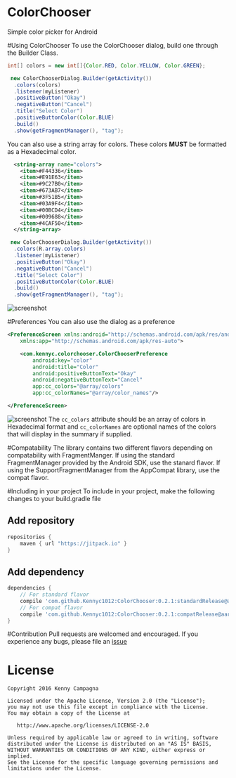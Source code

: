 # ColorChooser
Simple color picker for Android


#Using ColorChooser
To use the ColorChooser dialog, build one through the Builder Class.
```java
int[] colors = new int[]{Color.RED, Color.YELLOW, Color.GREEN};

 new ColorChooserDialog.Builder(getActivity())
  .colors(colors)
  .listener(myListener)
  .positiveButton("Okay")
  .negativeButton("Cancel")
  .title("Select Color")
  .positiveButtonColor(Color.BLUE)
  .build()
  .show(getFragmentManager(), "tag");
```

You can also use a string array for colors. These colors <b>MUST</b> be formatted as a Hexadecimal color.
```xml
  <string-array name="colors">
    <item>#F44336</item>
    <item>#E91E63</item>
    <item>#9C27B0</item>
    <item>#673AB7</item>
    <item>#3F51B5</item>
    <item>#03A9F4</item>
    <item>#00BCD4</item>
    <item>#009688</item>
    <item>#4CAF50</item>
  </string-array>
```
```java
 new ColorChooserDialog.Builder(getActivity())
  .colors(R.array.colors)
  .listener(myListener)
  .positiveButton("Okay")
  .negativeButton("Cancel")
  .title("Select Color")
  .positiveButtonColor(Color.BLUE)
  .build()
  .show(getFragmentManager(), "tag");
```
![screenshot](https://github.com/Kennyc1012/ColorChooser/blob/master/screen_shots/ss1.png)

#Preferences
You can also use the dialog as a preference
```xml
<PreferenceScreen xmlns:android="http://schemas.android.com/apk/res/android"
    xmlns:app="http://schemas.android.com/apk/res-auto">

    <com.kennyc.colorchooser.ColorChooserPreference
        android:key="color"
        android:title="Color"
        android:positiveButtonText="Okay"
        android:negativeButtonText="Cancel"
        app:cc_colors="@array/colors"
        app:cc_colorNames="@array/color_names"/>

</PreferenceScreen>
```
![screenshot](https://github.com/Kennyc1012/ColorChooser/blob/master/screen_shots/ss2.png)
The ```cc_colors``` attribute should be an array of colors in Hexadecimal format and ```cc_colorNames``` are optional names of the colors
that will display in the summary if supplied.


#Compatability
The library contains two different flavors depending on compatability with FragmentManger. If using the standard FragmentManager provided by the
Android SDK, use the stanard flavor. If using the SupportFragmentManager from the AppCompat library, use the compat flavor. 

#Including in your project
To include in your project, make the following changes to your build.gradle file

## Add repository 
```groovy
repositories {
    maven { url "https://jitpack.io" }
}
```
## Add dependency
```groovy
dependencies {
    // For standard flavor
    compile 'com.github.Kennyc1012:ColorChooser:0.2.1:standardRelease@aar'
    // For compat flavor
    compile 'com.github.Kennyc1012:ColorChooser:0.2.1:compatRelease@aar'
}
```

#Contribution
Pull requests are welcomed and encouraged. If you experience any bugs, please file an [issue](https://github.com/Kennyc1012/ColorChooser/issues)

License
=======

    Copyright 2016 Kenny Campagna

    Licensed under the Apache License, Version 2.0 (the "License");
    you may not use this file except in compliance with the License.
    You may obtain a copy of the License at

       http://www.apache.org/licenses/LICENSE-2.0

    Unless required by applicable law or agreed to in writing, software
    distributed under the License is distributed on an "AS IS" BASIS,
    WITHOUT WARRANTIES OR CONDITIONS OF ANY KIND, either express or implied.
    See the License for the specific language governing permissions and
    limitations under the License.

